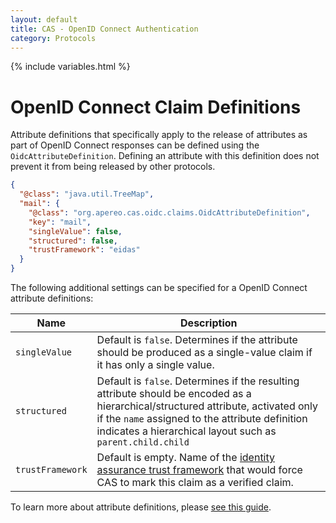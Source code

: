 ```yaml
---
layout: default
title: CAS - OpenID Connect Authentication
category: Protocols
---
```

{% include variables.html %}

# OpenID Connect Claim Definitions

Attribute definitions that specifically apply to the release of attributes as part of OpenID Connect responses can be
defined using the `OidcAttributeDefinition`. Defining an attribute with this definition does not
prevent it from being released by other protocols.

```json
{
  "@class": "java.util.TreeMap",
  "mail": {
    "@class": "org.apereo.cas.oidc.claims.OidcAttributeDefinition",
    "key": "mail",
    "singleValue": false,
    "structured": false,
    "trustFramework": "eidas"
  }
}
```

The following additional settings can be specified for a OpenID Connect attribute definitions:

| Name             | Description                                                                                                                                                                                                                                        |
|------------------|----------------------------------------------------------------------------------------------------------------------------------------------------------------------------------------------------------------------------------------------------|
| `singleValue`    | Default is `false`. Determines if the attribute should be produced as a single-value claim if it has only a single value.                                                                                                                          |
| `structured`     | Default is `false`. Determines if the resulting attribute should be encoded as a hierarchical/structured attribute, activated only if the `name` assigned to the attribute definition indicates a hierarchical layout such as `parent.child.child` |
| `trustFramework` | Default is empty. Name of the [identity assurance trust framework](OIDC-Authentication-Identity-Assurance.html) that would force CAS to mark this claim as a verified claim.                                                                       |

To learn more about attribute definitions, please [see this guide](../integration/Attribute-Definitions.html).
